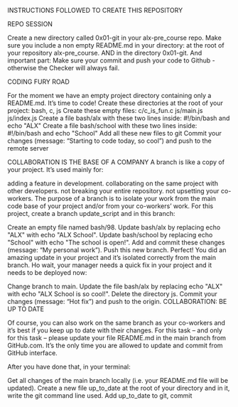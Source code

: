 INSTRUCTIONS FOLLOWED TO CREATE THIS REPOSITORY

REPO SESSION

Create a new directory called 0x01-git in your alx-pre_course repo. Make sure you include a non empty README.md in your directory: at the root of your repository alx-pre_course. AND in the directory 0x01-git. And important part: Make sure your commit and push your code to Github - otherwise the Checker will always fail.

CODING FURY ROAD

For the moment we have an empty project directory containing only a README.md. It’s time to code! Create these directories at the root of your project: bash, c, js Create these empty files: c/c_is_fun.c js/main.js js/index.js Create a file bash/alx with these two lines inside: #!/bin/bash and echo "ALX" Create a file bash/school with these two lines inside: #!/bin/bash and echo "School" Add all these new files to git Commit your changes (message: “Starting to code today, so cool”) and push to the remote server

COLLABORATION IS THE BASE OF A COMPANY A branch is like a copy of your project. It’s used mainly for:

adding a feature in development.
collaborating on the same project with other developers.
not breaking your entire repository.
not upsetting your co-workers.
The purpose of a branch is to isolate your work from the main code base of your project and/or from your co-workers’ work. For this project, create a branch update_script and in this branch:

Create an empty file named bash/98.
Update bash/alx by replacing echo "ALX" with echo "ALX School".
Update bash/school by replacing echo "School" with echo "The school is open!".
Add and commit these changes (message: “My personal work”).
Push this new branch.
Perfect! You did an amazing update in your project and it’s isolated correctly from the main branch. Ho wait, your manager needs a quick fix in your project and it needs to be deployed now:

Change branch to main.
Update the file bash/alx by replacing echo "ALX" with echo "ALX School is so cool!".
Delete the directory js.
Commit your changes (message: “Hot fix”) and push to the origin.
COLLABORATION: BE UP TO DATE

Of course, you can also work on the same branch as your co-workers and it’s best if you keep up to date with their changes. For this task – and only for this task – please update your file README.md in the main branch from GitHub.com. It’s the only time you are allowed to update and commit from GitHub interface.

After you have done that, in your terminal:

Get all changes of the main branch locally (i.e. your README.md file will be updated).
Create a new file up_to_date at the root of your directory and in it, write the git command line used.
Add up_to_date to git, commit 